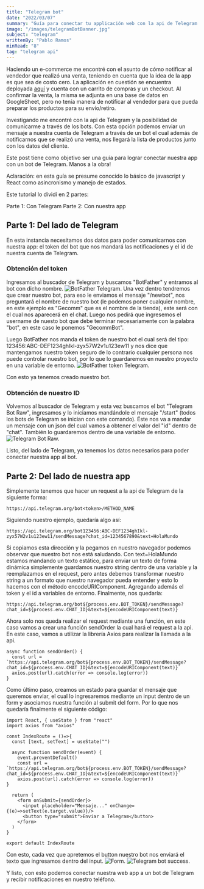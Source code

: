 ```yaml
---
title: "Telegram bot"
date: "2022/03/07"
summary: "Guía para conectar tu applicación web con la api de Telegram para recibir notificaciones de forma automática en tu smartphone a través de un bot."
image: "/images/telegramBotBanner.jpg"
subject: "telegram"
writtenBy: "Pablo Ramos"
minRead: "8"
tag: "telegram api"
---
```


Haciendo un e-commerce me encontré con el asunto de cómo notificar al vendedor que realizó una venta, teniendo en cuenta que la idea de la app es que sea de costo cero. La aplicación en cuestión se encuentra deployada [aquí](https://ecommerce-pablo.vercel.app/) y cuenta con un carrito de compras y un checkout.
Al confirmar la venta, la misma se adjunta en una base de datos en GoogleSheet, pero no tenía manera de notificar al vendedor para que pueda preparar los productos para su envío/retiro.


Investigando me encontré con la api de Telegram y la posibilidad de comunicarme a través de los bots.
Con esta opción podemos enviar un mensaje a nuestra cuenta de Telegram a través de un bot el cual además de notificarnos que se realizó una venta, nos llegará la lista de productos junto con los datos del cliente.


Este post tiene como objetivo ser una guía para lograr conectar nuestra app con un bot de Telegram.
Manos a la obra!


Aclaración: en esta guía se presume conocido lo básico de javascript y React como asincronismo y manejo de estados.


Este tutorial lo dividí en 2 partes:


Parte 1: Con Telegram
Parte 2: Con nuestra app


## Parte 1: Del lado de Telegram
En esta instancia necesitamos dos datos para poder comunicarnos con nuestra app: el token del bot que nos mandará las notificaciones y el id de nuestra cuenta de Telegram.


### Obtención del token ###

Ingresamos al buscador de Telegram y buscamos "BotFather" y entramos al bot con dicho nombre. 
![BotFather Telegram.](/images/botFather.jpg "BotFather")
Una vez dentro tendremos que crear nuestro bot, para eso le enviamos el mensaje "/newbot", nos preguntará el nombre de nuestro bot (le podemos poner cualquier nombre, en este ejemplo es "Gecomm" que es el nombre de la tienda), este será con el cual nos aparecerá en el chat.
Luego nos pedirá que ingresemos el username de nuesto bot que debe terminar necesariamente con la palabra "bot", en este caso le ponemos "GecommBot".


Luego BotFather nos manda el token de nuestro bot el cual será del tipo: <span>123456:ABC-DEF1234ghIkl-zyx57W2v1u123ew11</span> y nos dice que mantengamos nuestro token seguro de lo contrario cualquier persona nos puede controlar nuestro bot, por lo que lo guardaremos en nuestro proyecto en una variable de entorno.
![BotFather token Telegram.](/images/botFatherToken.jpg "BotFather token")


Con esto ya tenemos creado nuestro bot.

### Obtención de nuestro ID
Volvemos al buscador de Telegram y esta vez buscamos el bot "Telegram Bot Raw", ingresamos y lo iniciamos mandándole el mensaje "/start" (todos los bots de Telegram se inician con este comando). Éste nos va a mandar un mensaje con un json del cual vamos a obtener el valor del "id" dentro de "chat". También lo guardaremos dentro de una variable de entorno.
![Telegram Bot Raw.](/images/botRaw.jpg "Telegram Bot Raw")


Listo, del lado de Telegram, ya tenemos los datos necesarios para poder conectar nuestra app al bot.

## Parte 2: Del lado de nuestra app
Simplemente tenemos que hacer un request a la api de Telegram de la siguiente forma: 
```
https://api.telegram.org/bot<token>/METHOD_NAME
```
Siguiendo nuestro ejemplo, quedaría algo así: 
```
https://api.telegram.org/bot123456:ABC-DEF1234ghIkl-zyx57W2v1u123ew11/sendMessage?chat_id=1234567890&text=HolaMundo
```
Si copiamos esta dirección y la pegamos en nuestro navegador podemos observar que nuestro bot nos está saludando.
Con <span>text=HolaMundo</span> estamos mandando un texto estático, para enviar un texto de forma dinámica simplemente guardamos nuestro string dentro de una variable y la reemplazamos en el request, pero antes debemos transformar nuestro string a un formato que nuestro navegador pueda entender y esto lo hacemos con el método <span>encodeURIComponent</span>. Agregando además el token y el id a variables de entorno. Finalmente, nos quedaría:
```
https://api.telegram.org/bot${process.env.BOT_TOKEN}/sendMessage?chat_id=${process.env.CHAT_ID}&text=${encodeURIComponent(text)}
```

Ahora solo nos queda realizar el request mediante una función, en este caso vamos a crear una función sendOrder la cual hará el request a la api. En este caso, vamos a utilizar la librería Axios para realizar la llamada a la api.

```
async function sendOrder() {
  const url = `https://api.telegram.org/bot${process.env.BOT_TOKEN}/sendMessage?chat_id=${process.env.CHAT_ID}&text=${encodeURIComponent(text)}`
  axios.post(url).catch(error => console.log(error))
}
```

Como último paso, creamos un estado para guardar el mensaje que queremos enviar, el cual lo ingresaremos mediante un input dentro de un form y asociamos nuestra función al submit del form. Por lo que nos quedaría finalmente el siguiente código:


```
import React, { useState } from "react"
import axios from "axios"

const IndexRoute = ()=>{
  const [text, setText] = useState("")

  async function sendOrder(event) {
    event.preventDefault()
    const url = `https://api.telegram.org/bot${process.env.BOT_TOKEN}/sendMessage?chat_id=${process.env.CHAT_ID}&text=${encodeURIComponent(text)}`
    axios.post(url).catch(error => console.log(error))
}

  return (
    <form onSubmit={sendOrder}>
      <input placeholder="Mensaje..." onChange={(e)=>setText(e.target.value)}/>
      <button type="submit">Enviar a Telegram</button>
    </form>
  )
}

export default IndexRoute

```

Con esto, cada vez que apretemos el button nuestro bot nos enviará el texto que ingresamos dentro del input.
![Form.](/images/botConnected.jpg "Form")
![Telegram bot success.](/images/botSuccess.jpg "Telegram bot success")

Y listo, con esto podemos conectar nuestra web app a un bot de Telegram y recibir notificaciones en nuestro teléfono.